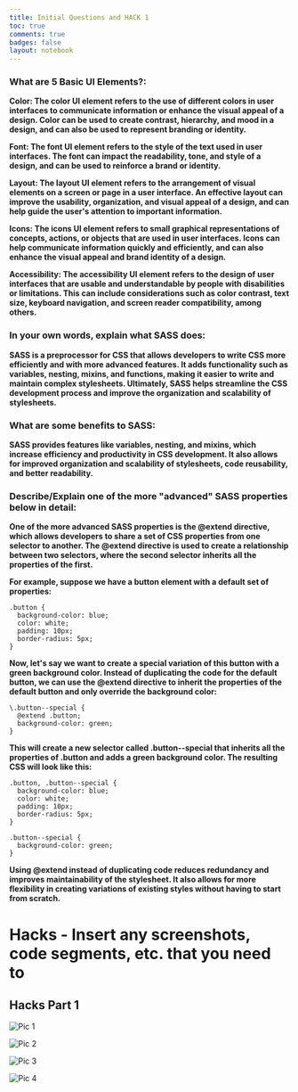 ```yaml
---
title: Initial Questions and HACK 1
toc: true
comments: true
badges: false
layout: notebook
---
```


### What are 5 Basic UI Elements?:

**Color: The color UI element refers to the use of different colors in user interfaces to communicate information or enhance the visual appeal of a design. Color can be used to create contrast, hierarchy, and mood in a design, and can also be used to represent branding or identity.**

**Font: The font UI element refers to the style of the text used in user interfaces. The font can impact the readability, tone, and style of a design, and can be used to reinforce a brand or identity.**

**Layout: The layout UI element refers to the arrangement of visual elements on a screen or page in a user interface. An effective layout can improve the usability, organization, and visual appeal of a design, and can help guide the user's attention to important information.**

**Icons: The icons UI element refers to small graphical representations of concepts, actions, or objects that are used in user interfaces. Icons can help communicate information quickly and efficiently, and can also enhance the visual appeal and brand identity of a design.**

**Accessibility: The accessibility UI element refers to the design of user interfaces that are usable and understandable by people with disabilities or limitations. This can include considerations such as color contrast, text size, keyboard navigation, and screen reader compatibility, among others.**


### In your own words, explain what SASS does:

**SASS is a preprocessor for CSS that allows developers to write CSS more efficiently and with more advanced features. It adds functionality such as variables, nesting, mixins, and functions, making it easier to write and maintain complex stylesheets. Ultimately, SASS helps streamline the CSS development process and improve the organization and scalability of stylesheets.**

### What are some benefits to SASS: 

**SASS provides features like variables, nesting, and mixins, which increase efficiency and productivity in CSS development. It also allows for improved organization and scalability of stylesheets, code reusability, and better readability.**


### Describe/Explain one of the more "advanced" SASS properties below in detail:

**One of the more advanced SASS properties is the @extend directive, which allows developers to share a set of CSS properties from one selector to another. The @extend directive is used to create a relationship between two selectors, where the second selector inherits all the properties of the first.**

**For example, suppose we have a button element with a default set of properties:**

```
.button {
  background-color: blue;
  color: white;
  padding: 10px;
  border-radius: 5px;
}
```
**Now, let's say we want to create a special variation of this button with a green background color. Instead of duplicating the code for the default button, we can use the @extend directive to inherit the properties of the default button and only override the background color:**

```
\.button--special {
  @extend .button;
  background-color: green;
}
```

**This will create a new selector called .button--special that inherits all the properties of .button and adds a green background color. The resulting CSS will look like this:**

```
.button, .button--special {
  background-color: blue;
  color: white;
  padding: 10px;
  border-radius: 5px;
}

.button--special {
  background-color: green;
}
```
**Using @extend instead of duplicating code reduces redundancy and improves maintainability of the stylesheet. It also allows for more flexibility in creating variations of existing styles without having to start from scratch.**

# Hacks - Insert any screenshots, code segments, etc. that you need to

## Hacks Part 1

![]({{site.baseurl}}/images/sass1.png "Pic 1")

![]({{site.baseurl}}/images/sass2.png "Pic 2")

![]({{site.baseurl}}/images/sass3.png "Pic 3")

![]({{site.baseurl}}/images/sass4.png "Pic 4")
























